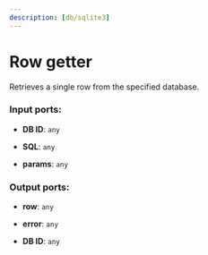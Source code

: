```yaml
---
description: [db/sqlite3]
---
```


# Row getter

Retrieves a single row from the specified database.

### Input ports:

* __DB ID__: `any`


* __SQL__: `any`


* __params__: `any`

### Output ports:

* __row__: `any`


* __error__: `any`


* __DB ID__: `any`

